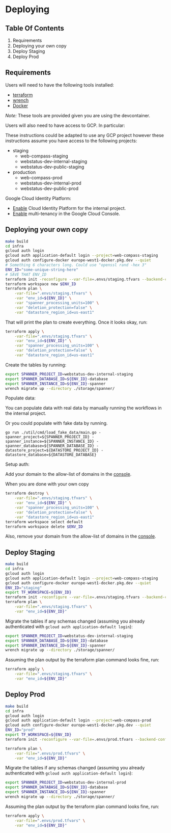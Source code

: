 # Deploying

## Table Of Contents

1. Requirements
2. Deploying your own copy
3. Deploy Staging
4. Deploy Prod

## Requirements

Users will need to have the following tools installed:

- [terraform](https://www.terraform.io/)
- [wrench](https://github.com/cloudspannerecosystem/wrench)
- [Docker](https://www.docker.com/)

_Note:_ These tools are provided given you are using the devcontainer.

Users will also need to have access to GCP. In particular:

These instructions could be adapted to use any GCP project however these
instructions assume you have access to the following projects:

- staging
  - web-compass-staging
  - webstatus-dev-internal-staging
  - webstatus-dev-public-staging
- production
  - web-compass-prod
  - webstatus-dev-internal-prod
  - webstatus-dev-public-prod

Google Cloud Identity Platform:

- [Enable](https://console.cloud.google.com/marketplace/details/google-cloud-platform/customer-identity) Cloud Identity Platform for the internal project.
- [Enable](https://cloud.google.com/identity-platform/docs/multi-tenancy-quickstart) multi-tenancy in the Google Cloud Console.

## Deploying your own copy

```sh
make build
cd infra
gcloud auth login
gcloud auth application-default login --project=web-compass-staging
gcloud auth configure-docker europe-west1-docker.pkg.dev --quiet
# Something 6 characters long. Could use "openssl rand -hex 3"
ENV_ID="some-unique-string-here"
# SAVE THAT ENV_ID
terraform init -reconfigure --var-file=.envs/staging.tfvars --backend-config=.envs/backend-staging.tfvars
terraform workspace new $ENV_ID
terraform plan \
    -var-file=".envs/staging.tfvars" \
    -var "env_id=${ENV_ID}" \
    -var "spanner_processing_units=100" \
    -var "deletion_protection=false" \
    -var "datastore_region_id=us-east1"
```

That will print the plan to create everything. Once it looks okay, run:

```sh
terraform apply \
    -var-file=".envs/staging.tfvars" \
    -var "env_id=${ENV_ID}" \
    -var "spanner_processing_units=100" \
    -var "deletion_protection=false" \
    -var "datastore_region_id=us-east1"
```

Create the tables by running:

```sh
export SPANNER_PROJECT_ID=webstatus-dev-internal-staging
export SPANNER_DATABASE_ID=${ENV_ID}-database
export SPANNER_INSTANCE_ID=${ENV_ID}-spanner
wrench migrate up --directory ./storage/spanner/
```

Populate data:

You can populate data with real data by manually running the workflows in the
internal project.

Or you could populate with fake data by running.

```
go run ./util/cmd/load_fake_data/main.go -spanner_project=${SPANNER_PROJECT_ID} -spanner_instance=${SPANNER_INSTANCE_ID} -spanner_database=${SPANNER_DATABASE_ID} -datastore_project=${DATASTORE_PROJECT_ID} -datastore_database=${DATASTORE_DATABASE}
```

Setup auth:

Add your domain to the allow-list of domains in the [console](https://pantheon.corp.google.com/customer-identity/settings?project=webstatus-dev-internal-staging).

When you are done with your own copy

```sh
terraform destroy \
    -var-file=".envs/staging.tfvars" \
    -var "env_id=${ENV_ID}" \
    -var "spanner_processing_units=100" \
    -var "deletion_protection=false" \
    -var "datastore_region_id=us-east1"
terraform workspace select default
terraform workspace delete $ENV_ID
```

Also, remove your domain from the allow-list of domains in the [console](https://pantheon.corp.google.com/customer-identity/settings?project=webstatus-dev-internal-staging).

## Deploy Staging

```sh
make build
cd infra
gcloud auth login
gcloud auth application-default login --project=web-compass-staging
gcloud auth configure-docker europe-west1-docker.pkg.dev --quiet
ENV_ID="staging"
export TF_WORKSPACE=${ENV_ID}
terraform init -reconfigure --var-file=.envs/staging.tfvars --backend-config=.envs/backend-staging.tfvars
terraform plan \
    -var-file=".envs/staging.tfvars" \
    -var "env_id=${ENV_ID}"
```

Migrate the tables if any schemas changed (assuming you already authenticated with `gcloud auth application-default login`):

```sh
export SPANNER_PROJECT_ID=webstatus-dev-internal-staging
export SPANNER_DATABASE_ID=${ENV_ID}-database
export SPANNER_INSTANCE_ID=${ENV_ID}-spanner
wrench migrate up --directory ./storage/spanner/
```

Assuming the plan output by the terraform plan command looks fine, run:

```sh
terraform apply \
    -var-file=".envs/staging.tfvars" \
    -var "env_id=${ENV_ID}"
```

## Deploy Prod

```sh
make build
cd infra
gcloud auth login
gcloud auth application-default login --project=web-compass-prod
gcloud auth configure-docker europe-west1-docker.pkg.dev --quiet
ENV_ID="prod"
export TF_WORKSPACE=${ENV_ID}
terraform init -reconfigure --var-file=.envs/prod.tfvars --backend-config=.envs/backend-prod.tfvars

terraform plan \
    -var-file=".envs/prod.tfvars" \
    -var "env_id=${ENV_ID}"
```

Migrate the tables if any schemas changed (assuming you already authenticated with `gcloud auth application-default login`):

```sh
export SPANNER_PROJECT_ID=webstatus-dev-internal-prod
export SPANNER_DATABASE_ID=${ENV_ID}-database
export SPANNER_INSTANCE_ID=${ENV_ID}-spanner
wrench migrate up --directory ./storage/spanner/
```

Assuming the plan output by the terraform plan command looks fine, run:

```sh
terraform apply \
    -var-file=".envs/prod.tfvars" \
    -var "env_id=${ENV_ID}"
```
